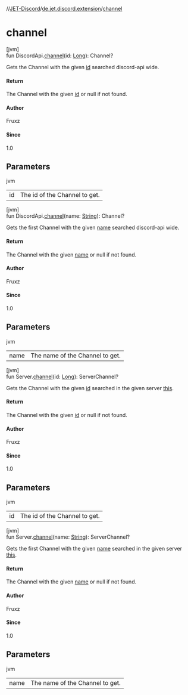 //[JET-Discord](../../index.md)/[de.jet.discord.extension](index.md)/[channel](channel.md)

# channel

[jvm]\
fun DiscordApi.[channel](channel.md)(id: [Long](https://kotlinlang.org/api/latest/jvm/stdlib/kotlin/-long/index.html)): Channel?

Gets the Channel with the given [id](channel.md) searched discord-api wide.

#### Return

The Channel with the given [id](channel.md) or null if not found.

#### Author

Fruxz

#### Since

1.0

## Parameters

jvm

| | |
|---|---|
| id | The id of the Channel to get. |

[jvm]\
fun DiscordApi.[channel](channel.md)(name: [String](https://kotlinlang.org/api/latest/jvm/stdlib/kotlin/-string/index.html)): Channel?

Gets the first Channel with the given [name](channel.md) searched discord-api wide.

#### Return

The Channel with the given [name](channel.md) or null if not found.

#### Author

Fruxz

#### Since

1.0

## Parameters

jvm

| | |
|---|---|
| name | The name of the Channel to get. |

[jvm]\
fun Server.[channel](channel.md)(id: [Long](https://kotlinlang.org/api/latest/jvm/stdlib/kotlin/-long/index.html)): ServerChannel?

Gets the Channel with the given [id](channel.md) searched in the given server [this](../../../JET-Discord/de.jet.discord.extension/index.md).

#### Return

The Channel with the given [id](channel.md) or null if not found.

#### Author

Fruxz

#### Since

1.0

## Parameters

jvm

| | |
|---|---|
| id | The id of the Channel to get. |

[jvm]\
fun Server.[channel](channel.md)(name: [String](https://kotlinlang.org/api/latest/jvm/stdlib/kotlin/-string/index.html)): ServerChannel?

Gets the first Channel with the given [name](channel.md) searched in the given server [this](../../../JET-Discord/de.jet.discord.extension/index.md).

#### Return

The Channel with the given [name](channel.md) or null if not found.

#### Author

Fruxz

#### Since

1.0

## Parameters

jvm

| | |
|---|---|
| name | The name of the Channel to get. |
